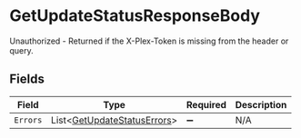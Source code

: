 # GetUpdateStatusResponseBody

Unauthorized - Returned if the X-Plex-Token is missing from the header or query.


## Fields

| Field                                                                         | Type                                                                          | Required                                                                      | Description                                                                   |
| ----------------------------------------------------------------------------- | ----------------------------------------------------------------------------- | ----------------------------------------------------------------------------- | ----------------------------------------------------------------------------- |
| `Errors`                                                                      | List<[GetUpdateStatusErrors](../../Models/Requests/GetUpdateStatusErrors.md)> | :heavy_minus_sign:                                                            | N/A                                                                           |